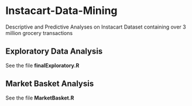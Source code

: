 # Instacart-Data-Mining
Descriptive and Predictive Analyses on Instacart Dataset containing over 3 million grocery transactions

## Exploratory Data Analysis
See the file __finalExploratory.R__

## Market Basket Analysis
See the file __MarketBasket.R__
